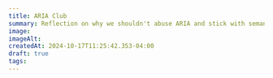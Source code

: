 ```yaml
---
title: ARIA Club
summary: Reflection on why we shouldn't abuse ARIA and stick with semantic HTML as much as possible.
image: 
imageAlt: 
createdAt: 2024-10-17T11:25:42.353-04:00
draft: true
tags:
---
```


